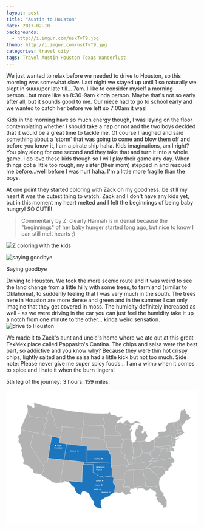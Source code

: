 ```yaml
---
layout: post
title: "Austin to Houston"
date: 2017-02-10
backgrounds:
  - http://i.imgur.com/nskTvT9.jpg
thumb: http://i.imgur.com/nskTvT9.jpg
categories: travel city
tags: Travel Austin Houston Texas Wanderlust
---
```


We just wanted to relax before we needed to drive to Houston, so this morning was somewhat slow. Last night we stayed up until 1 so naturally we slept in suuuuper late till... 7am. I like to consider myself a morning person...but more like an 8:30-9am kinda person. Maybe that's not so early after all, but it sounds good to me. Our niece had to go to school early and we wanted to catch her before we left so 7:00am it was!

Kids in the morning have so much energy though, I was laying on the floor contemplating whether I should take a nap or not and the two boys decided that it would be a great time to tackle me. Of course I laughed and said something about a 'storm' that was going to come and blow them off and before you know it, I am a pirate ship haha. Kids imaginations, am I right? You play along for one second and they take that and turn it into a whole game. I do love these kids though so I will play their game any day. When things got a little too rough, my sister (their mom) stepped in and rescued me before...well before I was hurt haha. I'm a little more fragile than the boys.

At one point they started coloring with Zack oh my goodness..be still my heart it was the cutest thing to watch. Zack and I don't have any kids yet, but in this moment my heart melted and I felt the beginnings of being baby hungry! SO CUTE!

> Commentary by Z: clearly Hannah is in denial because the "beginnings" of her baby hunger started long ago, but nice to know I can still melt hearts ;)

![Z coloring with the kids](http://i.imgur.com/8XQhYmth.jpg)

![saying goodbye](http://i.imgur.com/PnIe6esh.jpg)

Saying goodbye

Driving to Houston. We took the more scenic route and it was weird to see the land change from a little hilly with some trees, to farmland (similar to Oklahoma), to suddenly feeling that I was very much in the south. The trees here in Houston are more dense and green and in the summer I can only imagine that they get covered in moss. The humidity definitely increased as well - as we were driving in the car you can just feel the humidity take it up a notch from one minute to the other... kinda weird sensation.
![drive to Houston](http://i.imgur.com/nskTvT9h.jpg)

We made it to Zack's aunt and uncle's home where we ate out at this great TexMex place called Pappasito's Cantina. The chips and salsa were the best part, so addictive and you know why? Because they were thin hot crispy chips, lightly salted and the salsa had a little kick but not too much. Side note: Please never give me super spicy foods... I am a wimp when it comes to spice and I hate it when the burn lingers!

5th leg of the journey: 3 hours. 159 miles.

![houston](/assets/images/maps/houston.jpg)
